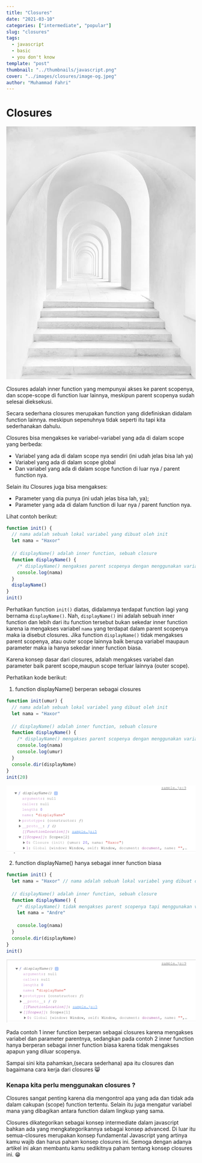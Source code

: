 ```yaml
---
title: "Closures"
date: "2021-03-10"
categories: ["intermediate", "popular"]
slug: "closures"
tags:
  - javascript
  - basic
  - you don't know
template: "post"
thumbnail: "../thumbnails/javascript.png"
cover: "../images/closures/image-og.jpeg"
author: "Muhammad Fahri"
---
```


# Closures

![Closures](../images/closures/image-og.jpeg)

Closures adalah inner function yang mempunyai akses ke parent scopenya, dan scope-scope di function luar lainnya, meskipun parent scopenya sudah selesai dieksekusi.

Secara sederhana closures merupakan function yang didefiniskan didalam function lainnya. meskipun sepenuhnya tidak seperti itu tapi kita sederhanakan dahulu.

Closures bisa mengakses ke variabel-variabel yang ada di dalam scope yang berbeda:

- Variabel yang ada di dalam scope nya sendiri (ini udah jelas bisa lah ya)
- Variabel yang ada di dalam scope global
- Dan variabel yang ada di dalam scope function di luar nya / parent function nya.

Selain itu Closures juga bisa mengakses:

- Parameter yang dia punya (ini udah jelas bisa lah, ya);
- Parameter yang ada di dalam function di luar nya / parent function nya.

Lihat contoh berikut:

```javascript
function init() {
  // nama adalah sebuah lokal variabel yang dibuat oleh init
  let nama = "Haxor"

  // displayName() adalah inner function, sebuah closure
  function displayName() {
    /* displayName() mengakses parent scopenya dengan menggunakan variabel yang dideklarasikan pada parent scopenya.*/
    console.log(nama)
  }
  displayName()
}
init()
```

Perhatikan function `init()` diatas, didalamnya terdapat function lagi yang bernama `displayName()`. Nah, `displayName()` ini adalah sebuah inner function dan lebih dari itu function tersebut bukan sekedar inner function karena ia mengakses variabel `nama` yang terdapat dalam parent scopenya maka ia disebut closures. Jika function `displayName()` tidak mengakses parent scopenya, atau outer scope lainnya baik berupa variabel maupaun parameter maka ia hanya sekedar inner function biasa.

Karena konsep dasar dari closures, adalah mengakses variabel dan parameter baik parent scope,maupun scope terluar lainnya (outer scope).

Perhatikan kode berikut:

1. function displayName() berperan sebagai closures

```javascript
function init(umur) {
  // nama adalah sebuah lokal variabel yang dibuat oleh init
  let nama = "Haxor"

  // displayName() adalah inner function, sebuah closure
  function displayName() {
    /* displayName() mengakses parent scopenya dengan menggunakan variabel yang dideklarasikan pada parent scopenya.*/
    console.log(nama)
    console.log(umur)
  }
  console.dir(displayName)
}
init(20)
```

![Closures1](../images/closures/closures1.png)

2. function displayName() hanya sebagai inner function biasa

```javascript
function init() {
  let nama = "Haxor" // nama adalah sebuah lokal variabel yang dibuat oleh init

  // displayName() adalah inner function, sebuah closure
  function displayName() {
    /* displayName() tidak mengakses parent scopenya tapi menggunakan variabel yang dideklarasikan pada scopenya.*/
    let nama = "Andre"

    console.log(nama)
  }
  console.dir(displayName)
}
init()
```

![Closures2](../images/closures/closures2.png)

Pada contoh 1 inner function berperan sebagai closures karena mengakses variabel dan parameter parentnya, sedangkan pada contoh 2 inner function hanya berperan sebagai inner function biasa karena tidak mengakses apapun yang diluar scopenya.

Sampai sini kita pahamkan,(secara sederhana) apa itu closures dan bagaimana cara kerja dari closures :smile_cat:

### Kenapa kita perlu menggunakan closures ?

Closures sangat penting karena dia mengontrol apa yang ada dan tidak ada dalam cakupan (scope) function tertentu. Selain itu juga mengatur variabel mana yang dibagikan antara function dalam lingkup yang sama.

Closures dikategorikan sebagai konsep intermediate dalam javascript bahkan ada yang mengkategorikannya sebagai konsep advanced. Di luar itu semua-closures merupakan konsep fundamental Javascript yang artinya kamu wajib dan harus paham konsep closures ini. Semoga dengan adanya artikel ini akan membantu kamu sedikitnya paham tentang konsep closures ini. :grin:
